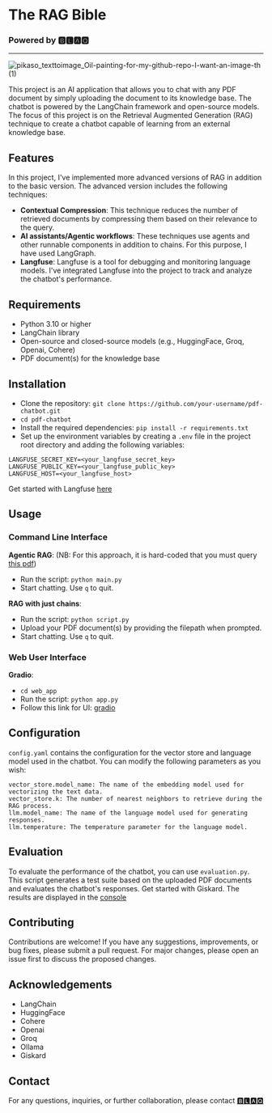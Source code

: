 # **The RAG Bible**

### Powered by 🅱🅻🅰🆀
-----------------------------------------------------------
![pikaso_texttoimage_Oil-painting-for-my-github-repo-I-want-an-image-th (1)](https://github.com/user-attachments/assets/f49142b6-72f2-4e2e-ac6e-58b4e4ba7db8)






This project is an AI application that allows you to chat with any PDF document by simply uploading the document to its knowledge base. The chatbot is powered by the LangChain framework and open-source models.
The focus of this project is on the Retrieval Augmented Generation (RAG) technique to create a chatbot capable of learning from an external knowledge base.

## **Features**
In this project, I've implemented more advanced versions of RAG in addition to the basic version. The advanced version includes the following techniques:
* **Contextual Compression**: This technique reduces the number of retrieved documents by compressing them based on their relevance to the query.
* **AI assistants/Agentic workflows**: These techniques use agents and other runnable components in addition to chains. For this purpose, I have used LangGraph.
* **Langfuse**: Langfuse is a tool for debugging and monitoring language models. I've integrated Langfuse into the project to track and analyze the chatbot's performance.


## **Requirements**
* Python 3.10 or higher
* LangChain library
* Open-source and closed-source models (e.g., HuggingFace, Groq, Openai, Cohere)
* PDF document(s) for the knowledge base
## **Installation**
* Clone the repository:   ```git clone https://github.com/your-username/pdf-chatbot.git```
* ``` cd pdf-chatbot ```
* Install the required dependencies:  ```pip install -r requirements.txt```
* Set up the environment variables by creating a ```.env``` file in the project root directory and adding the following variables:

```
LANGFUSE_SECRET_KEY=<your_langfuse_secret_key>
LANGFUSE_PUBLIC_KEY=<your_langfuse_public_key>
LANGFUSE_HOST=<your_langfuse_host>
```
Get started with Langfuse [here](https://cloud.langfuse.com/?getStarted=1)
## **Usage**
### **Command Line Interface**
**Agentic RAG**: (NB: For this approach, it is hard-coded that you must query [this pdf](https://pressbooks.oer.hawaii.edu/humannutrition2/))
* Run the script: ```python main.py```
* Start chatting. Use ```q``` to quit.
  
**RAG with just chains**:
* Run the script: ```python script.py```
* Upload your PDF document(s) by providing the filepath when prompted.
* Start chatting. Use ```q``` to quit.

### **Web User Interface**
**Gradio**:
* ```cd web_app```
* Run the script: ```python app.py```
* Follow this link for UI: [gradio](http://127.0.0.1:7860/)

## **Configuration**
```config.yaml``` contains the configuration for the vector store and language model used in the chatbot. You can modify the following parameters as you wish:
```
vector_store.model_name: The name of the embedding model used for vectorizing the text data.
vector_store.k: The number of nearest neighbors to retrieve during the RAG process.
llm.model_name: The name of the language model used for generating responses.
llm.temperature: The temperature parameter for the language model.
```
## **Evaluation**
To evaluate the performance of the chatbot, you can use ```evaluation.py```. This script generates a test suite based on the uploaded PDF documents and evaluates the chatbot's responses. 
Get started with Giskard. The results are displayed in the [console](https://docs.giskard.ai/en/latest/getting_started/quickstart/quickstart_llm.html)

## **Contributing**
Contributions are welcome! If you have any suggestions, improvements, or bug fixes, please submit a pull request. For major changes, please open an issue first to discuss the proposed changes.

## **Acknowledgements**
* LangChain
* HuggingFace
* Cohere
* Openai
* Groq
* Ollama
* Giskard
  
## **Contact**
For any questions, inquiries, or further collaboration, please contact [🅱🅻🅰🆀](https://www.linkedin.com/in/chinonsoodiaka/)
